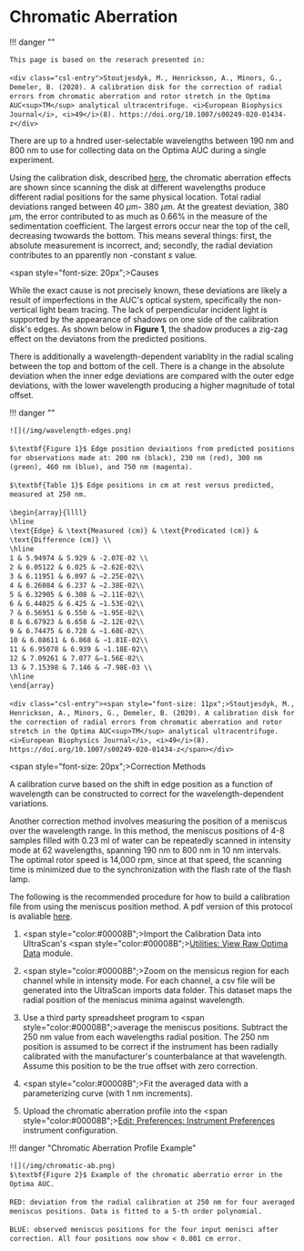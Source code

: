 # Chromatic Aberration

!!! danger ""

    This page is based on the reserach presented in:
    
    <div class="csl-entry">Stoutjesdyk, M., Henrickson, A., Minors, G., Demeler, B. (2020). A calibration disk for the correction of radial errors from chromatic aberration and rotor stretch in the Optima AUC<sup>TM</sup> analytical ultracentrifuge. <i>European Biophysics Journal</i>, <i>49</i>(8). https://doi.org/10.1007/s00249-020-01434-z</div>
    
There are up to a hndred user-selectable wavelengths between 190 nm and 800 nm to use for collecting data on the Optima AUC during a single experiment. 

Using the calibration disk, described [here](/cal-hard), the chromatic aberration effects are shown since scanning the disk at different wavelengths produce different radial positions for the same physical location. Total radial deviations ranged between 40 $\mu$m- 380 $\mu$m. At the greatest deviation, 380 $\mu$m, the error contributed to as much as 0.66% in the measure of the sedimentation coefficient. The largest errors occur near the top of the cell, decreasing twowards the bottom. This means several things: first, the absolute measurement is incorrect, and; secondly, the radial deviation contributes to an pparently non -constant $s$ value.

<span style="font-size: 20px";>Causes</span>

While the exact cause is not precisely known, these deviations are likely a result of imperfections in the AUC's optical system, specifically the non-vertical light beam tracing. The lack of perpendicular incident light is supported by the appearance of shadows on one side of the calibration disk's edges. As shown below in $\textbf{Figure 1}$, the shadow produces a zig-zag effect on the deviatons from the predicted positions.

There is additionally a wavelength-dependent variablity in the radial scaling between the top and bottom of the cell. There is a change in the absolute deviation when the inner edge deviations are compared with the outer edge deviations, with the lower wavelength producing a higher magnitude of total offset.

!!! danger ""

    ![](/img/wavelength-edges.png)
   
    $\textbf{Figure 1}$ Edge position deviaitions from predicted positions for observations made at: 200 nm (black), 230 nm (red), 300 nm (green), 460 nm (blue), and 750 nm (magenta).

    $\textbf{Table 1}$ Edge positions in cm at rest versus predicted, measured at 250 nm.
   
    \begin{array}{llll}
    \hline
    \text{Edge} & \text{Measured (cm)} & \text{Predicated (cm)} & \text{Difference (cm)} \\
    \hline
    1 & 5.94974 & 5.929 & -2.07E-02 \\
    2 & 6.05122 & 6.025 & −2.62E-02\\
    3 & 6.11951 & 6.097 & −2.25E-02\\
    4 & 6.26084 & 6.237 & −2.38E-02\\
    5 & 6.32905 & 6.308 & −2.11E-02\\
    6 & 6.44025 & 6.425 & −1.53E-02\\
    7 & 6.56951 & 6.550 & −1.95E-02\\
    8 & 6.67923 & 6.658 & −2.12E-02\\
    9 & 6.74475 & 6.728 & −1.68E-02\\
    10 & 6.88611 & 6.868 & −1.81E-02\\
    11 & 6.95078 & 6.939 & −1.18E-02\\
    12 & 7.09261 & 7.077 &−1.56E-02\\
    13 & 7.15398 & 7.146 & −7.98E-03 \\
    \hline
    \end{array}
    
    <div class="csl-entry"><span style="font-size: 11px";>Stoutjesdyk, M., Henrickson, A., Minors, G., Demeler, B. (2020). A calibration disk for the correction of radial errors from chromatic aberration and rotor stretch in the Optima AUC<sup>TM</sup> analytical ultracentrifuge. <i>European Biophysics Journal</i>, <i>49</i>(8). https://doi.org/10.1007/s00249-020-01434-z</span></div>
    

<span style="font-size: 20px";>Correction Methods</span>

A calibration curve based on the shift in edge position as a function of wavelength can be constructed to correct for the wavelength-dependent variations. 

Another correction method involves measuring the position of a meniscus over the wavelength range. In this method, the meniscus positions of 4-8 samples filled with 0.23 ml of water can be repeatedly scanned in intensity mode at 62 wavelengths, spanning 190 nm to 800 nm in 10 nm intervals. The optimal rotor speed is 14,000 rpm, since at that speed, the scanning time is minimized due to the synchronization with the flash rate of the flash lamp.

The following is the recommended procedure for how to build a calibration file from using the meniscus position method. A pdf version of this protocol is avaliable [here](/pdf/Documentation/ChromaticAberrationProfile.pdf).

1. <span style="color:#00008B";>Import the Calibration Data</span> into UltraScan's <span style="color:#00008B";><u>Utilities: View Raw Optima Data</u></span> module.

2. <span style="color:#00008B";>Zoom on the mensicus region</span> for each channel while in intensity mode. For each channel, a csv file will be generated into the UltraScan imports data folder. This dataset maps the radial position of the meniscus minima against wavelength.
    
3. Use a third party spreadsheet program to <span style="color:#00008B";>average the meniscus positions. Subtract the 250 nm value</span> from each wavelengths radial position. The 250 nm position is assumed to be correct if the instrument has been radially calibrated with the manufacturer's counterbalance at that wavelength. Assume this position to be the true offset with zero correction.
    
4. <span style="color:#00008B";>Fit the averaged data</span> with a parameterizing curve (with 1 nm increments).
    
5. Upload the chromatic aberration profile into the <span style="color:#00008B";><u>Edit: Preferences: Instrument Preferences</u></span> instrument configuration.

!!! danger "Chromatic Aberration Profile Example"

    ![](/img/chromatic-ab.png)
    $\textbf{Figure 2}$ Example of the chromatic aberratio error in the Optima AUC.
    
    RED: deviation from the radial calibration at 250 nm for four averaged meniscus positions. Data is fitted to a 5-th order polynomial.
    
    BLUE: observed meniscus positions for the four input menisci after correction. All four positions now show < 0.001 cm error.
    
    
    
    
    
    
